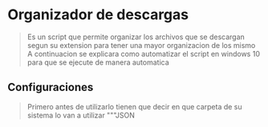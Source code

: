 # Organizador de descargas
> Es un script que permite organizar los archivos que se descargan segun su extension para tener una mayor organizacion de los mismo
> A continuacion se explicara como automatizar el script en windows 10 para que se ejecute de manera automatica 
## Configuraciones
> Primero antes de utilizarlo tienen que decir en que carpeta de su sistema lo van a utilizar
"""JSON
